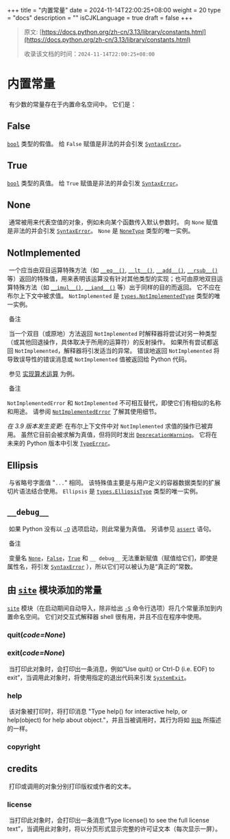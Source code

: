 +++
title = "内置常量"
date = 2024-11-14T22:00:25+08:00
weight = 20
type = "docs"
description = ""
isCJKLanguage = true
draft = false
+++

> 原文: [https://docs.python.org/zh-cn/3.13/library/constants.html](https://docs.python.org/zh-cn/3.13/library/constants.html)
>
> 收录该文档的时间：`2024-11-14T22:00:25+08:00`

# 内置常量

​	有少数的常量存在于内置命名空间中。 它们是：

## **False**

[`bool`](https://docs.python.org/zh-cn/3.13/library/functions.html#bool) 类型的假值。 给 `False` 赋值是非法的并会引发 [`SyntaxError`](https://docs.python.org/zh-cn/3.13/library/exceptions.html#SyntaxError)。

## **True**

[`bool`](https://docs.python.org/zh-cn/3.13/library/functions.html#bool) 类型的真值。 给 `True` 赋值是非法的并会引发 [`SyntaxError`](https://docs.python.org/zh-cn/3.13/library/exceptions.html#SyntaxError)。

## **None**

​	通常被用来代表空值的对象，例如未向某个函数传入默认参数时。 向 `None` 赋值是非法的并会引发 [`SyntaxError`](https://docs.python.org/zh-cn/3.13/library/exceptions.html#SyntaxError)。 `None` 是 [`NoneType`](https://docs.python.org/zh-cn/3.13/library/types.html#types.NoneType) 类型的唯一实例。

## **NotImplemented**

​	一个应当由双目运算特殊方法（如 [`__eq__()`](https://docs.python.org/zh-cn/3.13/reference/datamodel.html#object.__eq__), [`__lt__()`](https://docs.python.org/zh-cn/3.13/reference/datamodel.html#object.__lt__), [`__add__()`](https://docs.python.org/zh-cn/3.13/reference/datamodel.html#object.__add__), [`__rsub__()`](https://docs.python.org/zh-cn/3.13/reference/datamodel.html#object.__rsub__) 等）返回的特殊值，用来表明该运算没有针对其他类型的实现；也可由原地双目运算特殊方法（如 [`__imul__()`](https://docs.python.org/zh-cn/3.13/reference/datamodel.html#object.__imul__), [`__iand__()`](https://docs.python.org/zh-cn/3.13/reference/datamodel.html#object.__iand__) 等）出于同样的目的而返回。 它不应在布尔上下文中被求值。 `NotImplemented` 是 [`types.NotImplementedType`](https://docs.python.org/zh-cn/3.13/library/types.html#types.NotImplementedType) 类型的唯一实例。

​	备注

 

​	当一个双目（或原地）方法返回 `NotImplemented` 时解释器将尝试对另一种类型（或其他回退操作，具体取决于所用的运算符）的反射操作。 如果所有尝试都返回 `NotImplemented`，解释器将引发适当的异常。 错误地返回 `NotImplemented` 将导致误导性的错误消息或 `NotImplemented` 值被返回给 Python 代码。

​	参见 [实现算术运算](https://docs.python.org/zh-cn/3.13/library/numbers.html#implementing-the-arithmetic-operations) 为例。

​	备注

 

`NotImplementedError` 和 `NotImplemented` 不可相互替代，即使它们有相似的名称和用途。 请参阅 [`NotImplementedError`](https://docs.python.org/zh-cn/3.13/library/exceptions.html#NotImplementedError) 了解其使用细节。

*在 3.9 版本发生变更:* 在布尔上下文件中对 `NotImplemented` 求值的操作已被弃用。 虽然它目前会被求解为真值，但将同时发出 [`DeprecationWarning`](https://docs.python.org/zh-cn/3.13/library/exceptions.html#DeprecationWarning)。 它将在未来的 Python 版本中引发 [`TypeError`](https://docs.python.org/zh-cn/3.13/library/exceptions.html#TypeError)。

## **Ellipsis**

​	与省略号字面值 "`...`" 相同。 该特殊值主要是与用户定义的容器数据类型的扩展切片语法结合使用。 `Ellipsis` 是 [`types.EllipsisType`](https://docs.python.org/zh-cn/3.13/library/types.html#types.EllipsisType) 类型的唯一实例。

## `__debug__`

​	如果 Python 没有以 [`-O`](https://docs.python.org/zh-cn/3.13/using/cmdline.html#cmdoption-O) 选项启动，则此常量为真值。 另请参见 [`assert`](https://docs.python.org/zh-cn/3.13/reference/simple_stmts.html#assert) 语句。

​	备注

 

​	变量名 [`None`](https://docs.python.org/zh-cn/3.13/library/constants.html#None)，[`False`](https://docs.python.org/zh-cn/3.13/library/constants.html#False)，[`True`](https://docs.python.org/zh-cn/3.13/library/constants.html#True) 和 `__ debug__` 无法重新赋值（赋值给它们，即使是属性名，将引发 [`SyntaxError`](https://docs.python.org/zh-cn/3.13/library/exceptions.html#SyntaxError) ），所以它们可以被认为是“真正的”常数。



## 由 [`site`](https://docs.python.org/zh-cn/3.13/library/site.html#module-site) 模块添加的常量

[`site`](https://docs.python.org/zh-cn/3.13/library/site.html#module-site) 模块（在启动期间自动导入，除非给出 [`-S`](https://docs.python.org/zh-cn/3.13/using/cmdline.html#cmdoption-S) 命令行选项）将几个常量添加到内置命名空间。 它们对交互式解释器 shell 很有用，并且不应在程序中使用。

### **quit**(*code=None*)

### **exit**(*code=None*)

​	当打印此对象时，会打印出一条消息，例如“Use quit() or Ctrl-D (i.e. EOF) to exit”，当调用此对象时，将使用指定的退出代码来引发 [`SystemExit`](https://docs.python.org/zh-cn/3.13/library/exceptions.html#SystemExit)。

### **help**

​	该对象被打印时，将打印消息 "Type help() for interactive help, or help(object) for help about object."，并且当被调用时，其行为将如 [`别处`](https://docs.python.org/zh-cn/3.13/library/functions.html#help) 所描述的一样。

### **copyright**

## **credits**

​	打印或调用的对象分别打印版权或作者的文本。

### **license**

​	当打印此对象时，会打印出一条消息“Type license() to see the full license text”，当调用此对象时，将以分页形式显示完整的许可证文本（每次显示一屏）。

